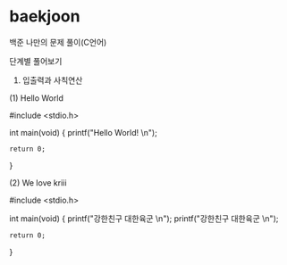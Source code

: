 # baekjoon
백준 나만의 문제 풀이(C언어)

단계별 풀어보기

1. 입출력과 사칙연산

(1) Hello World

#include <stdio.h>

int main(void)
{
    printf("Hello World! \n");

    return 0;
}

(2) We love kriii

#include <stdio.h>

int main(void)
{
    printf("강한친구 대한육군 \n");
    printf("강한친구 대한육군 \n");
    
    return 0;
}
